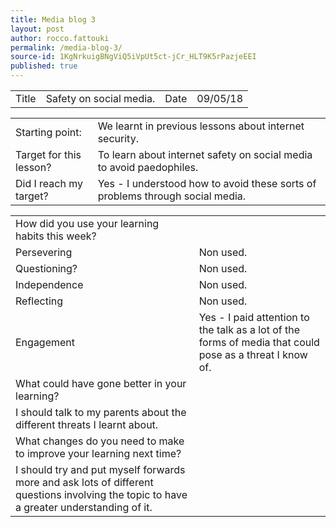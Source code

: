 ```yaml
---
title: Media blog 3
layout: post
author: rocco.fattouki
permalink: /media-blog-3/
source-id: 1KgNrkuigBNgViQ5iVpUt5ct-jCr_HLT9K5rPazjeEEI
published: true
---
```

<table>
  <tr>
    <td>Title</td>
    <td>Safety on social media.</td>
    <td>Date</td>
    <td>09/05/18</td>
  </tr>
</table>


<table>
  <tr>
    <td>Starting point:</td>
    <td>We learnt in previous lessons about internet security.</td>
  </tr>
  <tr>
    <td>Target for this lesson?</td>
    <td>To learn about internet safety on social media to avoid paedophiles.</td>
  </tr>
  <tr>
    <td>Did I reach my target? </td>
    <td>Yes - I understood how to avoid these sorts of problems through social media.</td>
  </tr>
</table>


<table>
  <tr>
    <td>How did you use your learning habits this week?</td>
    <td></td>
  </tr>
  <tr>
    <td>Persevering</td>
    <td>Non used.</td>
  </tr>
  <tr>
    <td>Questioning?</td>
    <td>Non used.</td>
  </tr>
  <tr>
    <td>Independence</td>
    <td>Non used.</td>
  </tr>
  <tr>
    <td>Reflecting</td>
    <td>Non used.</td>
  </tr>
  <tr>
    <td>Engagement</td>
    <td>Yes - I paid attention to the talk as a lot of the forms of media that could pose as a threat I know of.</td>
  </tr>
  <tr>
    <td>What could have gone better in your learning?</td>
    <td></td>
  </tr>
  <tr>
    <td>I should talk to my parents about the different threats I learnt about.</td>
    <td></td>
  </tr>
  <tr>
    <td>What changes do you need to make to improve your learning next time?</td>
    <td></td>
  </tr>
  <tr>
    <td>I should try and put myself forwards more and ask lots of different questions involving the topic to have a greater understanding of it.</td>
    <td></td>
  </tr>
</table>


